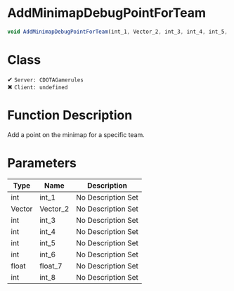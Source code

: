# AddMinimapDebugPointForTeam
```js	
void AddMinimapDebugPointForTeam(int_1, Vector_2, int_3, int_4, int_5, int_6, float_7, int_8)
```
# Class
✔ `Server: CDOTAGamerules`  
✖ `Client: undefined`  

# Function Description
Add a point on the minimap for a specific team.
# Parameters
Type|Name|Description
--|--|--
int|int_1|No Description Set
Vector|Vector_2|No Description Set
int|int_3|No Description Set
int|int_4|No Description Set
int|int_5|No Description Set
int|int_6|No Description Set
float|float_7|No Description Set
int|int_8|No Description Set

